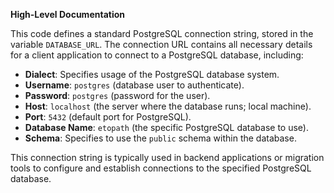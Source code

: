 **High-Level Documentation**

This code defines a standard PostgreSQL connection string, stored in the variable `DATABASE_URL`. The connection URL contains all necessary details for a client application to connect to a PostgreSQL database, including:

- **Dialect**: Specifies usage of the PostgreSQL database system.
- **Username**: `postgres` (database user to authenticate).
- **Password**: `postgres` (password for the user).
- **Host**: `localhost` (the server where the database runs; local machine).
- **Port**: `5432` (default port for PostgreSQL).
- **Database Name**: `etopath` (the specific PostgreSQL database to use).
- **Schema**: Specifies to use the `public` schema within the database.

This connection string is typically used in backend applications or migration tools to configure and establish connections to the specified PostgreSQL database.